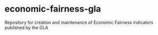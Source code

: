 # economic-fairness-gla
Repository for creation and maintenance of Economic Fairness indicators published by the GLA
